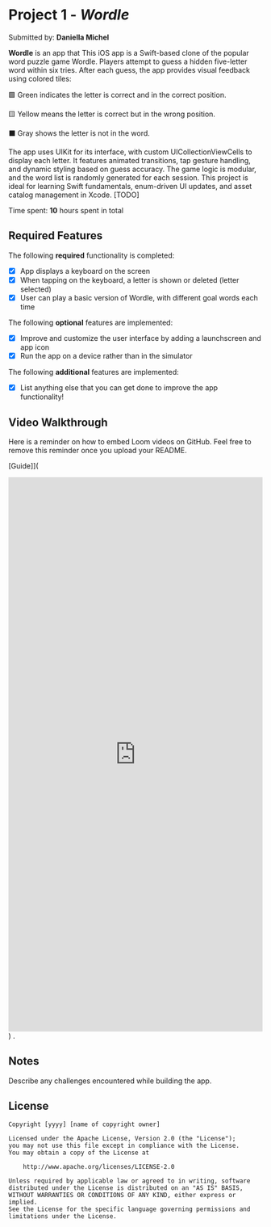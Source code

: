 # Project 1 - *Wordle*

Submitted by: **Daniella Michel**

**Wordle** is an app that This iOS app is a Swift-based clone of the popular word puzzle game Wordle. Players attempt to guess a hidden five-letter word within six tries. After each guess, the app provides visual feedback using colored tiles:

🟩 Green indicates the letter is correct and in the correct position.

🟨 Yellow means the letter is correct but in the wrong position.

⬛ Gray shows the letter is not in the word.

The app uses UIKit for its interface, with custom UICollectionViewCells to display each letter. It features animated transitions, tap gesture handling, and dynamic styling based on guess accuracy. The game logic is modular, and the word list is randomly generated for each session. This project is ideal for learning Swift fundamentals, enum-driven UI updates, and asset catalog management in Xcode. [TODO] 

Time spent: **10** hours spent in total

## Required Features

The following **required** functionality is completed:

- [x] App displays a keyboard on the screen
- [x] When tapping on the keyboard, a letter is shown or deleted (letter selected)
- [x] User can play a basic version of Wordle, with different goal words each time

The following **optional** features are implemented:

- [x] Improve and customize the user interface by adding a launchscreen and app icon
- [x] Run the app on a device rather than in the simulator

The following **additional** features are implemented:

- [x] List anything else that you can get done to improve the app functionality!

## Video Walkthrough

Here is a reminder on how to embed Loom videos on GitHub. Feel free to remove this reminder once you upload your README. 

[Guide]](<div style="position: relative; padding-bottom: 217.81376518218622%; height: 0;"><iframe src="https://www.loom.com/embed/eaf6fc88df894d498481e09a49a02291?sid=541261ff-a480-4801-a95f-dc0b0a729946" frameborder="0" webkitallowfullscreen mozallowfullscreen allowfullscreen style="position: absolute; top: 0; left: 0; width: 100%; height: 100%;"></iframe></div>) .


## Notes

Describe any challenges encountered while building the app.

## License

    Copyright [yyyy] [name of copyright owner]

    Licensed under the Apache License, Version 2.0 (the "License");
    you may not use this file except in compliance with the License.
    You may obtain a copy of the License at

        http://www.apache.org/licenses/LICENSE-2.0

    Unless required by applicable law or agreed to in writing, software
    distributed under the License is distributed on an "AS IS" BASIS,
    WITHOUT WARRANTIES OR CONDITIONS OF ANY KIND, either express or implied.
    See the License for the specific language governing permissions and
    limitations under the License.

